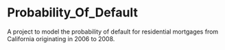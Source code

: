 # Probability_Of_Default
A project to model the probability of default for residential mortgages from California originating in 2006 to 2008. 
